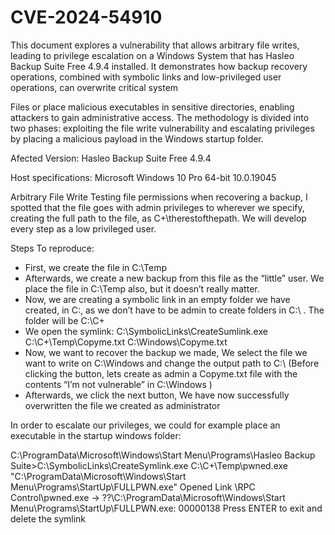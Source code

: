 # CVE-2024-54910
This document explores a vulnerability that allows arbitrary file writes, leading to 
privilege escalation on a Windows System that has Hasleo Backup Suite Free 4.9.4 
installed. It demonstrates how backup recovery operations, combined with 
symbolic links and low-privileged user operations, can overwrite critical system 

Files or place malicious executables in sensitive directories, enabling attackers to 
gain administrative access. The methodology is divided into two phases: exploiting 
the file write vulnerability and escalating privileges by placing a malicious payload 
in the Windows startup folder. 

Afected Version: Hasleo Backup Suite Free 4.9.4 

Host specifications: Microsoft Windows 10 Pro  64-bit  10.0.19045

Arbitrary File Write 
Testing file permissions when recovering a backup, I spotted that the file goes with admin privileges to wherever we specify, creating the full path to the file, as C+\therestofthepath. 
We will develop every step as a low privileged user.

Steps To reproduce:
- First, we create the file in C:\Temp 
- Afterwards, we create a new backup from this file as the “little” user. We place the file in C:\Temp also, but it doesn’t really matter.
- Now, we are creating a symbolic link in an empty folder we have created, in C:\, as we don’t have to be admin to create folders in C:\ . The folder will be C:\C+
- We open the symlink: C:\SymbolicLinks\CreateSumlink.exe C:\C+\Temp\Copyme.txt C:\Windows\Copyme.txt
- Now, we want to recover the backup we made, We select the file we want to write on C:\Windows and change the output path to C:\ (Before clicking the button, lets create as admin a Copyme.txt file with the contents “I’m not vulnerable” in C:\Windows )
- Afterwards, we click the next button, We have now successfully overwritten the file we created as administrator 

In order to escalate our privileges, we could for example place an executable in the startup windows folder:

C:\ProgramData\Microsoft\Windows\Start Menu\Programs\Hasleo Backup 
Suite>C:\SymbolicLinks\CreateSymlink.exe C:\C+\Temp\pwned.exe 
"C:\ProgramData\Microsoft\Windows\Start Menu\Programs\StartUp\FULLPWN.exe" 
Opened Link \RPC Control\pwned.exe -> 
\??\C:\ProgramData\Microsoft\Windows\Start 
Menu\Programs\StartUp\FULLPWN.exe: 00000138 
Press ENTER to exit and delete the symlink 
